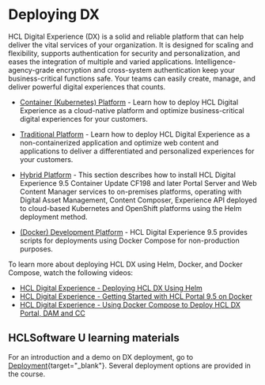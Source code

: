 # Deploying DX

HCL Digital Experience (DX) is a solid and reliable platform that can help deliver the vital services of your organization. It is designed for scaling and flexibility, supports authentication for security and personalization, and eases the integration of multiple and varied applications. Intelligence-agency-grade encryption and cross-system authentication keep your business-critical functions safe. Your teams can easily create, manage, and deliver powerful digital experiences that counts.

-   [Container (Kubernetes) Platform](../deployment/install/container/index.md) - Learn how to deploy HCL Digital Experience as a cloud-native platform and optimize business-critical digital experiences for your customers.

-   [Traditional Platform](../deployment/install/traditional/index.md) - Learn how to deploy HCL Digital Experience as a non-containerized application and optimize web content and applications to deliver a differentiated and personalized experiences for your customers.

-   [Hybrid Platform](../deployment/install/hybrid/index.md) - This section describes how to install HCL Digital Experience 9.5 Container Update CF198 and later Portal Server and Web Content Manager services to on-premises platforms, operating with Digital Asset Management, Content Composer, Experience API deployed to cloud-based Kubernetes and OpenShift platforms using the Helm deployment method.

-   [(Docker) Development Platform](../deployment/install/docker-compose.md) - HCL Digital Experience 9.5 provides scripts for deployments using Docker Compose for non-production purposes.

To learn more about deploying HCL DX using Helm, Docker, and Docker Compose, watch the following videos:

- [HCL Digital Experience - Deploying HCL DX Using Helm](https://youtu.be/pFKpMImqOQE)
- [HCL Digital Experience - Getting Started with HCL Portal 9.5 on Docker](https://youtu.be/GX6Fbv7yidI)
- [HCL Digital Experience - Using Docker Compose to Deploy HCL DX Portal, DAM and CC](https://youtu.be/7MshqLFpphA)

## HCLSoftware U learning materials

For an introduction and a demo on DX deployment, go to [Deployment](https://hclsoftwareu.hcltechsw.com/component/axs/?view=sso_config&id=3&forward=https%3A%2F%2Fhclsoftwareu.hcltechsw.com%2Fcourses%2Flesson%2F%3Fid%3D1479){target="_blank"}. Several deployment options are provided in the course. 

